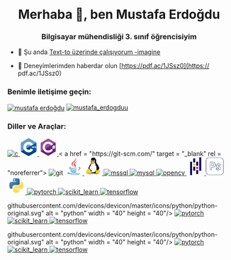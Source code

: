 <h1 align="center">Merhaba 👋, ben Mustafa Erdoğdu</h1>
<h3 align="center">Bilgisayar mühendisliği 3. sınıf öğrencisiyim</h3>

- 🔭 Şu anda [Text-to üzerinde çalışıyorum -imagine](https://github.com/mregungor/2024-YZ-VOST-LiRH/tree/main/2118121024)

- 📄 Deneyimlerimden haberdar olun [https://pdf.ac/1JSsz0](https:// pdf.ac/1JSsz0)

<h3 align="left">Benimle iletişime geçin:</h3>
<p align="left">
<a href="https://linkedin.com/in/mustafa erdoğdu" target= "blank"><img align = "center" src = "https://raw.githubusercontent.com/rahuldkjain/github-profile-readme-generator/master/src/images/icons/Social/linked-in-alt. svg" alt = "mustafa erdoğdu" height = "30" genişlik = "40" /></a>
<a href = "https://instagram.com/mustafa_erdogduu" target = "blank"><img align = " center" src = "https://raw.githubusercontent.com/rahuldkjain/github-profile-readme-generator/master/src/images/icons/Social/instagram.svg" alt = "mustafa_erdogduu" height = "30" genişlik ="40" /></a>
</p>

<h3 align="left">Diller ve Araçlar:</h3>
<p align = "left"> <a href = "https://www.cprogramming.com/" target = "_blank" rel = "noreferrer"> <img src = "https://raw.githubusercontent.com/ devicons/devicon/master/icons/c/c-original.svg" alt = "c" width = "40" height = "40"/> </a> <a href = "https://www.w3schools. com/cpp/" target = "_blank" rel = "noreferrer"> <img src = "https://raw.githubusercontent.com/devicons/devicon/master/icons/cplusplus/cplusplus-original.svg" alt = " cplusplus" width = "40" height = "40"/> </a> <a href = "https://www.w3schools.com/cs/" target = "_blank" rel = "noreferrer"> <img src ="https://raw.githubusercontent.com/devicons/devicon/master/icons/csharp/csharp-original.svg" alt = "csharp" width = "40" height = "40"/> </a> < a href = "https://git-scm.com/" target = "_blank" rel = "noreferrer"> <img src = "https://www.vectorlogo.zone/logos/git-scm/git-scm -icon.svg" alt = "git" width = "40" height = "40"/> </a> <a href = "https://www.java.com" target = "_blank" rel = "noreferrer" "> <img src = "https://raw.githubusercontent.com/devicons/devicon/master/icons/java/java-original.svg" alt = "java" width = "40" yükseklik = "40"/> </a> <a href = "https://www.linux.org/" target = "_blank" rel = "noreferrer"> <img src = "https://raw.githubusercontent.com/devicons/devicon/ master/icons/linux/linux-original.svg" alt = "linux" width = "40" height = "40"/> </a> <a href = "https://www.microsoft.com/en- us/sql-server" target = "_blank" rel = "noreferrer"> <img src = "https://www.svgrepo.com/show/303229/microsoft-sql-server-logo.svg" alt = "mssql " genişlik = "40" yükseklik = "40"/> </a> <a href = "https://www.mysql.com/" target = "_blank" rel = "noreferrer"> <img src = "https ://raw.githubusercontent.com/devicons/devicon/master/icons/mysql/mysql-original-wordmark.svg" alt = "mysql" width = "40" height = "40"/> </a> <a href = "https://opencv.org/" target = "_blank" rel = "noreferrer"> <img src = "https://www.vectorlogo.zone/logos/opencv/opencv-icon.svg" alt = "opencv" width = "40" height = "40"/> </a> <a href = "https://pandas.pydata.org/" target = "_blank" rel = "noreferrer"> <img src = "https://raw.githubusercontent.com/devicons/devicon/2ae2a900d2f041da66e950e4d48052658d850630/icons/pandas/pandas-original.svg" alt = "pandalar" width = "40" yükseklik = "40"/> </ a> <a href = "https://www.photoshop.com/en" target = "_blank" rel = "noreferrer"> <img src = "https://raw.githubusercontent.com/devicons/devicon/master /icons/photoshop/photoshop-line.svg" alt = "photoshop" width = "40" height = "40"/> </a> <a href = "https://www.python.org" target = _blank" rel = "noreferrer"> <img src = "https://raw.githubusercontent.com/devicons/devicon/master/icons/python/python-original.svg" alt = "python" width = "40" yükseklik ="40"/> </a> <a href = "https://pytorch.org/" target = "_blank" rel = "noreferrer"> <img src = "https://www.vectorlogo.zone/ logos/pytorch/pytorch-icon.svg" alt = "pytorch" width = "40" height = "40"/> </a> <a href = "https://scikit-learn.org/" target = " _blank" rel = "noreferrer"> <img src = "https://upload.wikimedia.org/wikipedia/commons/0/05/Scikit_learn_logo_small.svg" alt = "scikit_learn" width = "40" height = "40" /> </a> <a href = "https://www.tensorflow.org" target = "_blank" rel = "noreferrer"> <img src = "https://www.vectorlogo.zone/logos/tensorflow /tensorflow-icon.svg" alt = "tensorflow" width = "40" height = "40"/> </a> </p>githubusercontent.com/devicons/devicon/master/icons/python/python-original.svg" alt = "python" width = "40" height = "40"/> </a> <a href = "https:// pytorch.org/" target = "_blank" rel = "noreferrer"> <img src = "https://www.vectorlogo.zone/logos/pytorch/pytorch-icon.svg" alt = "pytorch" width = "40 " height = "40"/> </a> <a href = "https://scikit-learn.org/" target = "_blank" rel = "noreferrer"> <img src = "https://upload. wikimedia.org/wikipedia/commons/0/05/Scikit_learn_logo_small.svg" alt = "scikit_learn" width = "40" height = "40"/> </a> <a href = "https://www.tensorflow. org" target = "_blank" rel = "noreferrer"> <img src = "https://www.vectorlogo.zone/logos/tensorflow/tensorflow-icon.svg" alt = "tensorflow" width = "40" yükseklik = "40"/> </a> </p>githubusercontent.com/devicons/devicon/master/icons/python/python-original.svg" alt = "python" width = "40" height = "40"/> </a> <a href = "https:// pytorch.org/" target = "_blank" rel = "noreferrer"> <img src = "https://www.vectorlogo.zone/logos/pytorch/pytorch-icon.svg" alt = "pytorch" width = "40 " height = "40"/> </a> <a href = "https://scikit-learn.org/" target = "_blank" rel = "noreferrer"> <img src = "https://upload. wikimedia.org/wikipedia/commons/0/05/Scikit_learn_logo_small.svg" alt = "scikit_learn" width = "40" height = "40"/> </a> <a href = "https://www.tensorflow. org" target = "_blank" rel = "noreferrer"> <img src = "https://www.vectorlogo.zone/logos/tensorflow/tensorflow-icon.svg" alt = "tensorflow" width = "40" yükseklik = "40"/> </a> </p>
